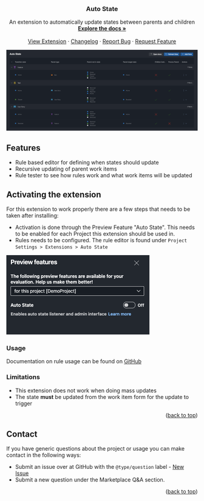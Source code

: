 <div id="top"></div>

<!-- PROJECT LOGO -->
<br />
<div align="center">
<h3 align="center">Auto State</h3>

  <p align="center">
    An extension to automatically update states between parents and children
    <br />
    <a href="https://github.com/joachimdalen/azdevops-auto-state"><strong>Explore the docs »</strong></a>
    <br />
    <br />
    <a href="https://marketplace.visualstudio.com/items?itemName=joachimdalen.auto-state">View Extension</a>
    ·
    <a href="https://marketplace.visualstudio.com/items?itemName=joachimdalen.auto-state/changelog">Changelog</a>
    ·
    <a href="https://github.com/joachimdalen/azdevops-auto-state/issues">Report Bug</a>
    ·
    <a href="https://github.com/joachimdalen/azdevops-auto-state/issues">Request Feature</a>
  </p>
</div>

![rule-editor](marketplace/docs/images/rule-editor.png)

## Features

- Rule based editor for defining when states should update
- Recursive updating of parent work items
- Rule tester to see how rules work and what work items will be updated

## Activating the extension

For this extension to work properly there are a few steps that needs to be taken after installing:

- Activation is done through the Preview Feature "Auto State". This needs to be enabled for each Project this extension should be used in.
- Rules needs to be configured. The rule editor is found under `Project Settings > Extensions > Auto State`

![feature-toogle](marketplace/docs/images/feature-toggle.png)

### Usage

Documentation on rule usage can be found on [GitHub](https://github.com/joachimdalen/azdevops-auto-state/blob/master/docs/RULES.md)

### Limitations

- This extension does not work when doing mass updates
- The state **must** be updated from the work item form for the update to trigger

<p align="right">(<a href="#top">back to top</a>)</p>

## Contact

If you have generic questions about the project or usage you can make contact in the following ways:

- Submit an issue over at GitHub with the `@type/question` label - [New Issue](https://github.com/joachimdalen/azdevops-auto-state/issues/new)
- Submit a new question under the Marketplace Q&A section.

<p align="right">(<a href="#top">back to top</a>)</p>
